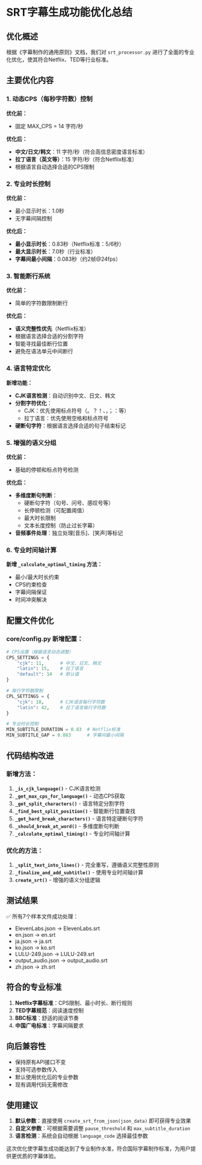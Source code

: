 # SRT字幕生成功能优化总结

## 优化概述

根据《字幕制作的通用原则》文档，我们对 `srt_processor.py` 进行了全面的专业化优化，使其符合Netflix、TED等行业标准。

## 主要优化内容

### 1. 动态CPS（每秒字符数）控制

**优化前：**
- 固定 MAX_CPS = 14 字符/秒

**优化后：**
- **中文/日文/韩文**：11 字符/秒（符合高信息密度语言标准）
- **拉丁语言（英文等）**：15 字符/秒（符合Netflix标准）
- 根据语言自动选择合适的CPS限制

### 2. 专业时长控制

**优化前：**
- 最小显示时长：1.0秒
- 无字幕间隔控制

**优化后：**
- **最小显示时长**：0.83秒（Netflix标准：5/6秒）
- **最大显示时长**：7.0秒（行业标准）
- **字幕间最小间隔**：0.083秒（约2帧@24fps）

### 3. 智能断行系统

**优化前：**
- 简单的字符数限制断行

**优化后：**
- **语义完整性优先**（Netflix标准）
- 根据语言选择合适的分割字符
- 智能寻找最佳断行位置
- 避免在语法单元中间断行

### 4. 语言特定优化

**新增功能：**
- **CJK语言检测**：自动识别中文、日文、韩文
- **分割字符优化**：
  - CJK：优先使用标点符号（。？！、，；：等）
  - 拉丁语言：优先使用空格和标点符号
- **硬断句字符**：根据语言选择合适的句子结束标记

### 5. 增强的语义分组

**优化前：**
- 基础的停顿和标点符号检测

**优化后：**
- **多维度断句判断**：
  - 硬断句字符（句号、问号、感叹号等）
  - 长停顿检测（可配置阈值）
  - 最大时长限制
  - 文本长度控制（防止过长字幕）
- **音频事件处理**：独立处理[音乐]、[笑声]等标记

### 6. 专业时间轴计算

**新增 `_calculate_optimal_timing` 方法：**
- 最小/最大时长约束
- CPS约束检查
- 字幕间隔保证
- 时间冲突解决

## 配置文件优化

### core/config.py 新增配置：

```python
# CPS设置（根据语言动态调整）
CPS_SETTINGS = {
    "cjk": 11,      # 中文、日文、韩文
    "latin": 15,    # 拉丁语言
    "default": 14   # 默认值
}

# 每行字符数限制
CPL_SETTINGS = {
    "cjk": 18,      # CJK语言每行字符数
    "latin": 42,    # 拉丁语言每行字符数
}

# 专业时长控制
MIN_SUBTITLE_DURATION = 0.83  # Netflix标准
MIN_SUBTITLE_GAP = 0.083      # 字幕间最小间隔
```

## 代码结构改进

### 新增方法：

1. **`_is_cjk_language()`** - CJK语言检测
2. **`_get_max_cps_for_language()`** - 动态CPS获取
3. **`_get_split_characters()`** - 语言特定分割字符
4. **`_find_best_split_position()`** - 智能断行位置查找
5. **`_get_hard_break_characters()`** - 语言特定硬断句字符
6. **`_should_break_at_word()`** - 多维度断句判断
7. **`_calculate_optimal_timing()`** - 专业时间轴计算

### 优化的方法：

1. **`_split_text_into_lines()`** - 完全重写，遵循语义完整性原则
2. **`_finalize_and_add_subtitle()`** - 使用专业时间轴计算
3. **`create_srt()`** - 增强的语义分组逻辑

## 测试结果

✅ 所有7个样本文件成功处理：
- ElevenLabs.json → ElevenLabs.srt
- en.json → en.srt  
- ja.json → ja.srt
- ko.json → ko.srt
- LULU-249.json → LULU-249.srt
- output_audio.json → output_audio.srt
- zh.json → zh.srt

## 符合的专业标准

1. **Netflix字幕标准**：CPS限制、最小时长、断行规则
2. **TED字幕规范**：阅读速度控制
3. **BBC标准**：舒适的阅读节奏
4. **中国广电标准**：字幕间隔要求

## 向后兼容性

- 保持原有API接口不变
- 支持可选参数传入
- 默认使用优化后的专业参数
- 现有调用代码无需修改

## 使用建议

1. **默认参数**：直接使用 `create_srt_from_json(json_data)` 即可获得专业效果
2. **自定义参数**：可根据需要调整 `pause_threshold` 和 `max_subtitle_duration`
3. **语言检测**：系统会自动根据 `language_code` 选择最佳参数

这次优化使字幕生成功能达到了专业制作水准，符合国际字幕制作标准，为用户提供更优质的字幕体验。
